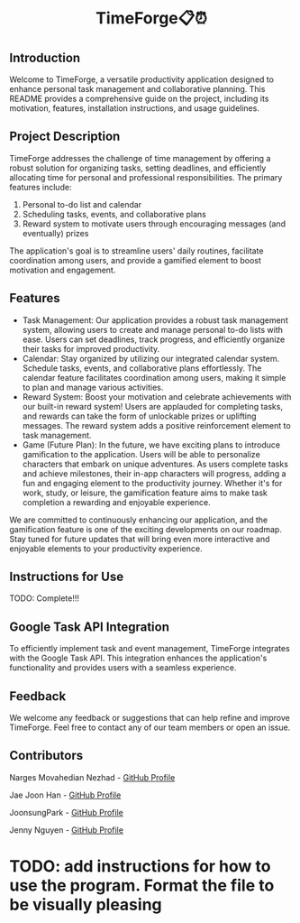 <h1 align="center">TimeForge📋⏰</h1>

## Introduction ##

Welcome to TimeForge, a versatile productivity application designed to enhance personal task management and collaborative 
planning. This README provides a comprehensive guide on the project, including its motivation, features, installation 
instructions, and usage guidelines.



## Project Description ##

TimeForge addresses the challenge of time management by offering a robust solution for organizing tasks, setting deadlines, 
and efficiently allocating time for personal and professional responsibilities. The primary features include:
1) Personal to-do list and calendar
2) Scheduling tasks, events, and collaborative plans
3) Reward system to motivate users through encouraging messages (and eventually) prizes

The application's goal is to streamline users' daily routines, facilitate coordination among users, and provide a gamified 
element to boost motivation and engagement.



## Features ##

- Task Management: Our application provides a robust task management system, allowing users to create and manage 
personal to-do lists with ease. Users can set deadlines, track progress, and efficiently organize their tasks for 
improved productivity.
- Calendar: Stay organized by utilizing our integrated calendar system. Schedule tasks, events, and collaborative plans 
effortlessly. The calendar feature facilitates coordination among users, making it simple to plan and manage various 
activities.
- Reward System: Boost your motivation and celebrate achievements with our built-in reward system! Users are applauded 
for completing tasks, and rewards can take the form of unlockable prizes or uplifting messages. The reward system adds a 
positive reinforcement element to task management.
- Game (Future Plan): In the future, we have exciting plans to introduce gamification to the application. Users will be 
able to personalize characters that embark on unique adventures. As users complete tasks and achieve milestones, their 
in-app characters will progress, adding a fun and engaging element to the productivity journey. Whether it's for work, 
study, or leisure, the gamification feature aims to make task completion a rewarding and enjoyable experience.

We are committed to continuously enhancing our application, and the gamification feature is one of the exciting 
developments on our roadmap. Stay tuned for future updates that will bring even more interactive and enjoyable elements 
to your productivity experience.



## Instructions for Use ##
TODO: Complete!!!



## Google Task API Integration ##

To efficiently implement task and event management, TimeForge integrates with the Google Task API. This integration 
enhances the application's functionality and provides users with a seamless experience.



## Feedback ##

We welcome any feedback or suggestions that can help refine and improve TimeForge. Feel free to contact any of our team 
members or open an issue.



## Contributors ##

Narges Movahedian Nezhad - [GitHub Profile](https://github.com/nargesmn100)

Jae Joon Han - [GitHub Profile](https://github.com/JJ-Han)

JoonsungPark - [GitHub Profile](https://github.com/UofTJoonsungPark)

Jenny Nguyen - [GitHub Profile](https://github.com/jolateral)

# TODO: add instructions for how to use the program. Format the file to be visually pleasing